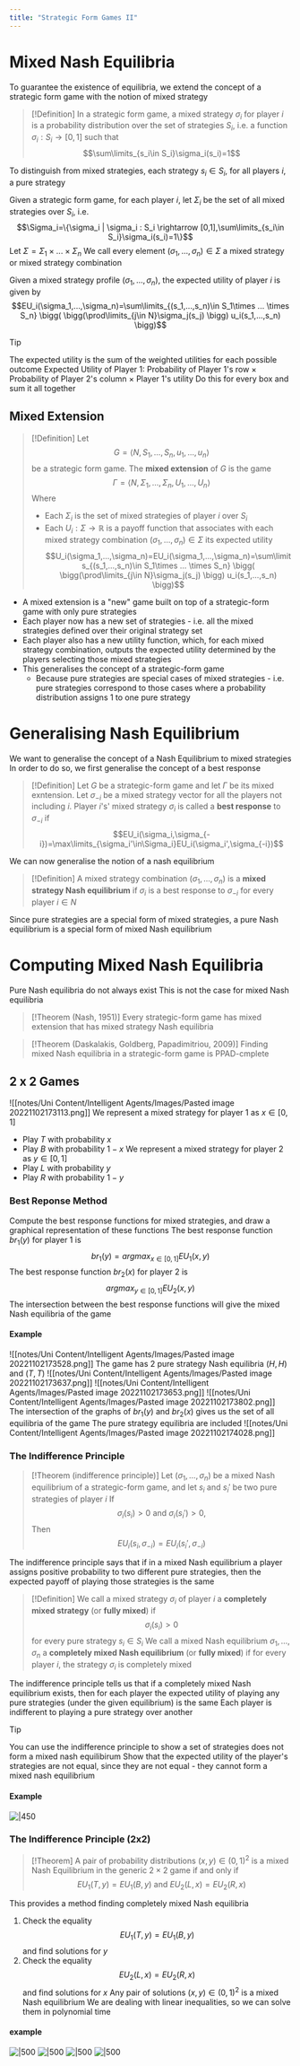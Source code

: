```yaml
---
title: "Strategic Form Games II"
---
```


# Mixed Nash Equilibria
To guarantee the existence of equilibria, we extend the concept of a strategic form game with the notion of mixed strategy

> [!Definition]
> In a strategic form game, a mixed strategy $\sigma_i$ for player $i$ is a probability distribution over the set of strategies $S_i$, i.e. a function $\sigma_i : S_i\rightarrow [0,1]$ such that $$\sum\limits_{s_i\in S_i}\sigma_i(s_i)=1$$

To distinguish from mixed strategies, each strategy $s_i\in S_i$, for all players $i$, a pure strategy

Given a strategic form game, for each player $i$, let $\Sigma_i$ be the set of all mixed strategies over $S_i$, i.e. $$\Sigma_i=\{\sigma_i | \sigma_i : S_i \rightarrow [0,1],\sum\limits_{s_i\in S_i}\sigma_i(s_i)=1\}$$
Let $\Sigma = \Sigma_1 \times ... \times \Sigma_n$
We call every element $(\sigma_1 ,..., \sigma_n)\in \Sigma$ a mixed strategy or mixed strategy combination

Given a mixed strategy profile $(\sigma_1,...,\sigma_n)$, the expected utility of player $i$ is given by $$EU_i(\sigma_1,...,\sigma_n)=\sum\limits_{(s_1,...,s_n)\in S_1\times ... \times S_n} \bigg( \bigg(\prod\limits_{j\in N}\sigma_j(s_j) \bigg) u_i(s_1,...,s_n) \bigg)$$
>[!Tip]
> The expected utility is the sum of the weighted utilities for each possible outcome
> Expected Utility of Player 1:
> Probability of Player 1's row $\times$ Probability of Player 2's column $\times$ Player 1's utility
> Do this for every box and sum it all together

## Mixed Extension
> [!Definition]
> Let $$G=\langle N,S_1,...,S_n,u_1,...,u_n\rangle$$
be a strategic form game. The **mixed extension** of $G$ is the game $$\Gamma = \langle N,\Sigma_1,..., \Sigma_n, U_1,...,U_n\rangle$$
Where
> - Each $\Sigma_i$ is the set of mixed strategies of player $i$ over $S_i$
> - Each $U_i : \Sigma \rightarrow \mathbb{R}$ is a payoff function that associates with each mixed strategy combination $(\sigma_1,...,\sigma_n)\in \Sigma$ its expected utility
$$U_i(\sigma_1,...,\sigma_n)=EU_i(\sigma_1,...,\sigma_n)=\sum\limits_{(s_1,...,s_n)\in S_1\times ... \times S_n} \bigg( \bigg(\prod\limits_{j\in N}\sigma_j(s_j) \bigg) u_i(s_1,...,s_n) \bigg)$$

- A mixed extension is a "new" game built on top of a strategic-form game with only pure strategies
- Each player now has a new set of strategies - i.e. all the mixed strategies defined over their original strategy set
- Each player also has a new utility function, which, for each mixed strategy combination, outputs the expected utility determined by the players selecting those mixed strategies
- This generalises the concept of a strategic-form game
	- Because pure strategies are special cases of mixed strategies - i.e. pure strategies correspond to those cases where a probability distribution assigns 1 to one pure strategy

# Generalising Nash Equilibrium
We want to generalise the concept of a Nash Equilibrium to mixed strategies
In order to do so, we first generalise the concept of a best response
> [!Definition]
> Let $G$ be a strategic-form game and let $\Gamma$ be its mixed exntension. Let $\sigma_{-i}$ be a mixed strategy vector for all the players not including $i$. Player $i$'s' mixed strategy $\sigma_i$ is called a **best response** to $\sigma_{-i}$ if $$EU_i(\sigma_i,\sigma_{-i})=\max\limits_{\sigma_i'\in\Sigma_i}EU_i(\sigma_i',\sigma_{-i})$$ 

We can now generalise the notion of a nash equilibrium
> [!Definition]
> A mixed strategy combination $(\sigma_1,...,\sigma_n)$ is a **mixed strategy Nash equilibrium** if $\sigma_i$ is a best response to $\sigma_{-i}$ for every player $i\in N$

Since pure strategies are a special form of mixed strategies, a pure Nash equilibrium is a special form of mixed Nash equilibrium
# Computing Mixed Nash Equilibria
Pure Nash equilibria do not always exist
This is not the case for mixed Nash equilibria
> [!Theorem (Nash, 1951)]
> Every strategic-form game has mixed extension that has mixed strategy Nash equilibria

> [!Theorem (Daskalakis, Goldberg, Papadimitriou, 2009)]
> Finding mixed Nash equilibria in a strategic-form game is PPAD-cmplete
## 2 x 2 Games
![[notes/Uni Content/Intelligent Agents/Images/Pasted image 20221102173113.png]]
We represent a mixed strategy for player 1 as $x\in [0,1]$
- Play $T$ with probability $x$
- Play $B$ with probability $1-x$
We represent a mixed strategy for player 2 as $y\in [0,1]$
- Play $L$ with probability $y$
- Play $R$ with probability $1-y$
### Best Reponse Method
Compute the best response functions for mixed strategies, and draw a graphical representation of these functions
The best response function $br_1(y)$ for player 1 is $$br_1(y)=argmax_{x\in[0,1]}EU_1(x,y)$$
The best response function $br_2(x)$ for player 2 is $$argmax_{y\in[0,1]}EU_2(x,y)$$
The intersection between the best response functions will give the mixed Nash equilibria of the game
#### Example
![[notes/Uni Content/Intelligent Agents/Images/Pasted image 20221102173528.png]]
The game has 2 pure strategy Nash equilibria $(H,H)$ and $(T,T)$
![[notes/Uni Content/Intelligent Agents/Images/Pasted image 20221102173637.png]]
![[notes/Uni Content/Intelligent Agents/Images/Pasted image 20221102173653.png]]
![[notes/Uni Content/Intelligent Agents/Images/Pasted image 20221102173802.png]]
The intersection of the graphs of $br_1(y)$ and $br_2(x)$ gives us the set of all equilibria of the game
The pure strategy equilibria are included
![[notes/Uni Content/Intelligent Agents/Images/Pasted image 20221102174028.png]]
### The Indifference Principle
> [!Theorem (indifference principle)]
> Let $(\sigma_1,...,\sigma_n)$ be a mixed Nash equilibrium of a strategic-form game, and let $s_i$ and $s_i'$ be two pure strategies of player $i$
> If $$\sigma_i(s_i)>0\text{ and }\sigma_i(s_i')>0,$$
> Then $$EU_i(s_i,\sigma_{-i})=EU_i(s_i',\sigma_{-i})$$

The indifference principle says that if in a mixed Nash equilibrium a player assigns positive probability to two different pure strategies, then the expected payoff of playing those strategies is the same
> [!Definition]
> We call a mixed strategy $\sigma_i$ of player $i$ a **completely mixed strategy** (or **fully mixed**) if $$\sigma_i(s_i)>0$$
> for every pure strategy $s_i\in S_i$
> We call a mixed Nash equilibrium $\sigma_1,...,\sigma_n$ a **completely mixed Nash equilibrium** (or **fully mixed**) if for every player $i$, the strategy $\sigma_i$ is completely mixed

The indifference principle tells us that if a completely mixed Nash equilibrium exists, then for each player the expected utility of playing any pure strategies (under the given equilibrium) is the same
Each player is indifferent to playing a pure strategy over another

>[!Tip]
>You can use the indifference principle to show a set of strategies does not form a mixed nash equilibirum
>Show that the expected utility of the player's strategies are not equal, since they are not equal - they cannot form a mixed nash equilibrium
#### Example
![|450](notes/Uni%20Content/Intelligent%20Agents/Images/Pasted%20image%2020221107122216.png)
### The Indifference Principle (2x2)
> [!Theorem]
> A pair of probability distributions $(x,y)\in (0,1)^2$ is a mixed Nash Equilibrium in the generic $2\times 2$ game if and only if $$EU_1(T,y)=EU_1(B,y)\text{ and }EU_2(L,x)=EU_2(R,x)$$

This provides a method finding completely mixed Nash equilibria
1. Check the equality $$EU_1(T,y)=EU_1(B,y)$$ and find solutions for $y$
2. Check the equality $$EU_2(L,x)=EU_2(R,x)$$ and find solutions for $x$
Any pair of solutions $(x,y)\in (0,1)^2$ is a mixed Nash equilibrium
We are dealing with linear inequalities, so we can solve them in polynomial time
#### example
![|500](notes/Uni%20Content/Intelligent%20Agents/Images/Pasted%20image%2020221107122957.png)
![|500](notes/Uni%20Content/Intelligent%20Agents/Images/Pasted%20image%2020221107123131.png)
![|500](notes/Uni%20Content/Intelligent%20Agents/Images/Pasted%20image%2020221107123158.png)
![|500](notes/Uni%20Content/Intelligent%20Agents/Images/Pasted%20image%2020221107123408.png)